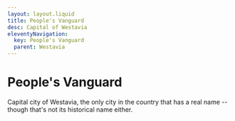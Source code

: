 ```yaml
---
layout: layout.liquid
title: People's Vanguard
desc: Capital of Westavia
eleventyNavigation:
  key: People's Vanguard
  parent: Westavia
---
```


# People's Vanguard

Capital city of Westavia, the only city in the country that has a real name -- though that's not its historical name either.
